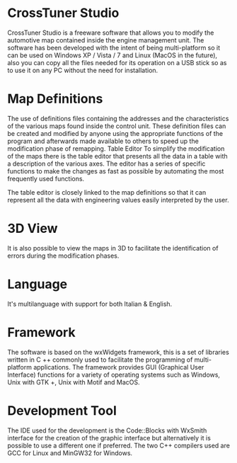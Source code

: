 # CrossTuner Studio
CrossTuner Studio is a freeware software that allows you to modify the automotive map contained inside the engine management unit. The software has been developed with the intent of being multi-platform so it can be used on Windows XP / Vista / 7 and Linux (MacOS in the future), also you can copy all the files needed for its operation on a USB stick so as to use it on any PC without the need for installation.

# Map Definitions
The use of definitions files containing the addresses and the characteristics of the various maps found inside the control unit. These definition files can be created and modified by anyone using the appropriate functions of the program and afterwards made available to others to speed up the modification phase of remapping.
Table Editor
To simplify the modification of the maps there is the table editor that presents all the data in a table with a description of the various axes. The editor has a series of specific functions to make the changes as fast as possible by automating the most frequently used functions.

The table editor is closely linked to the map definitions so that it can represent all the data with engineering values easily interpreted by the user.

# 3D View
It is also possible to view the maps in 3D to facilitate the identification of errors during the modification phases.

# Language
It's multilanguage with support for both Italian & English.

# Framework
The software is based on the wxWidgets framework, this is a set of libraries written in C ++ commonly used to facilitate the programming of multi-platform applications. The framework provides GUI (Graphical User Interface) functions for a variety of operating systems such as Windows, Unix with GTK +, Unix with Motif and MacOS.

# Development Tool
The IDE used for the development is the Code::Blocks with WxSmith interface for the creation of the graphic interface but alternatively it is possible to use a different one if preferred. 
The two C++ compilers used are GCC for Linux and MinGW32 for Windows.
